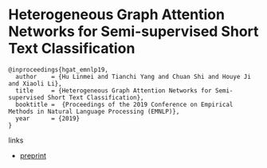 # Heterogeneous Graph Attention Networks for Semi-supervised Short Text Classification

```
@inproceedings{hgat_emnlp19,
  author    = {Hu Linmei and Tianchi Yang and Chuan Shi and Houye Ji and Xiaoli Li},
  title     = {Heterogeneous Graph Attention Networks for Semi-supervised Short Text Classification},
  booktitle =  {Proceedings of the 2019 Conference on Empirical Methods in Natural Language Processing (EMNLP)},
  year      = {2019}
}
```

links
- [preprint](http://www.shichuan.org/doc/74.pdf)
